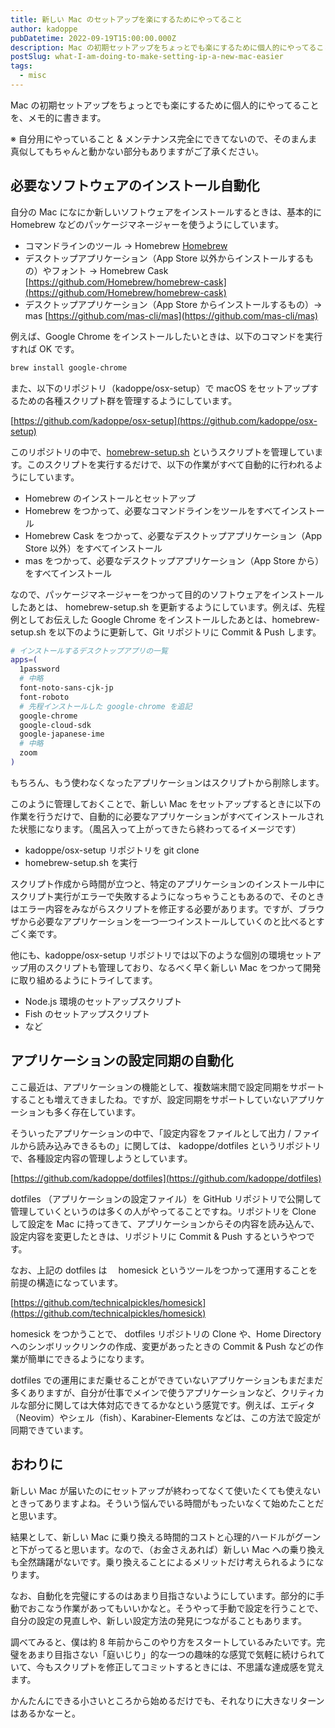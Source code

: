 ```yaml
---
title: 新しい Mac のセットアップを楽にするためにやってること
author: kadoppe
pubDatetime: 2022-09-19T15:00:00.000Z
description: Mac の初期セットアップをちょっとでも楽にするために個人的にやってることを、メモ的に書きます。
postSlug: what-I-am-doing-to-make-setting-ip-a-new-mac-easier
tags:
  - misc
---
```


Mac の初期セットアップをちょっとでも楽にするために個人的にやってることを、メモ的に書きます。

※ 自分用にやっていること & メンテナンス完全にできてないので、そのまんま真似してもちゃんと動かない部分もありますがご了承ください。

## 必要なソフトウェアのインストール自動化

自分の Mac になにか新しいソフトウェアをインストールするときは、基本的に Homebrew などのパッケージマネージャーを使うようにしています。

- コマンドラインのツール → Homebrew
  [Homebrew](https://brew.sh/)
- デスクトップアプリケーション（App Store 以外からインストールするもの）やフォント → Homebrew Cask
  [https://github.com/Homebrew/homebrew-cask](https://github.com/Homebrew/homebrew-cask)
- デスクトップアプリケーション（App Store からインストールするもの）→ mas
  [https://github.com/mas-cli/mas](https://github.com/mas-cli/mas)

例えば、Google Chrome をインストールしたいときは、以下のコマンドを実行すれば OK です。

```bash
brew install google-chrome
```

また、以下のリポジトリ（kadoppe/osx-setup）で macOS をセットアップするための各種スクリプト群を管理するようにしています。

[https://github.com/kadoppe/osx-setup](https://github.com/kadoppe/osx-setup)

このリポジトリの中で、[homebrew-setup.sh](https://github.com/kadoppe/osx-setup/blob/master/homebrew-setup.sh) というスクリプトを管理しています。このスクリプトを実行するだけで、以下の作業がすべて自動的に行われるようにしています。

- Homebrew のインストールとセットアップ
- Homebrew をつかって、必要なコマンドラインをツールをすべてインストール
- Homebrew Cask をつかって、必要なデスクトップアプリケーション（App Store 以外）をすべてインストール
- mas をつかって、必要なデスクトップアプリケーション（App Store から）をすべてインストール

なので、パッケージマネージャーをつかって目的のソフトウェアをインストールしたあとは、 homebrew-setup.sh を更新するようにしています。例えば、先程例としてお伝えした Google Chrome をインストールしたあとは、homebrew-setup.sh を以下のように更新して、Git リポジトリに Commit & Push します。

```bash
# インストールするデスクトップアプリの一覧
apps=(
  1password
  # 中略
  font-noto-sans-cjk-jp
  font-roboto
  # 先程インストールした google-chrome を追記
  google-chrome
  google-cloud-sdk
  google-japanese-ime
  # 中略
  zoom
)
```

もちろん、もう使わなくなったアプリケーションはスクリプトから削除します。

このように管理しておくことで、新しい Mac をセットアップするときに以下の作業を行うだけで、自動的に必要なアプリケーションがすべてインストールされた状態になります。（風呂入って上がってきたら終わってるイメージです）

- kadoppe/osx-setup リポジトリを git clone
- homebrew-setup.sh を実行

スクリプト作成から時間が立つと、特定のアプリケーションのインストール中にスクリプト実行がエラーで失敗するようになっちゃうこともあるので、そのときはエラー内容をみながらスクリプトを修正する必要があります。ですが、ブラウザから必要なアプリケーションを一つ一つインストールしていくのと比べるとすごく楽です。

他にも、kadoppe/osx-setup リポジトリでは以下のような個別の環境セットアップ用のスクリプトも管理しており、なるべく早く新しい Mac をつかって開発に取り組めるようにトライしてます。

- Node.js 環境のセットアップスクリプト
- Fish のセットアップスクリプト
- など

## アプリケーションの設定同期の自動化

ここ最近は、アプリケーションの機能として、複数端末間で設定同期をサポートすることも増えてきましたね。ですが、設定同期をサポートしていないアプリケーションも多く存在しています。

そういったアプリケーションの中で、「設定内容をファイルとして出力 / ファイルから読み込みできるもの」に関しては、 kadoppe/dotfiles というリポジトリで、各種設定内容の管理しようとしています。

[https://github.com/kadoppe/dotfiles](https://github.com/kadoppe/dotfiles)

dotfiles （アプリケーションの設定ファイル）を GitHub リポジトリで公開して管理していくというのは多くの人がやってることですね。リポジトリを Clone して設定を Mac に持ってきて、アプリケーションからその内容を読み込んで、設定内容を変更したときは、リポジトリに Commit & Push するというやつです。

なお、上記の dotfiles は　 homesick というツールをつかって運用することを前提の構造になっています。

[https://github.com/technicalpickles/homesick](https://github.com/technicalpickles/homesick)

homesick をつかうことで、 dotfiles リポジトリの Clone や、Home Directory へのシンボリックリンクの作成、変更があったときの Commit & Push などの作業が簡単にできるようになります。

dotfiles での運用にまだ乗せることができていないアプリケーションもまだまだ多くありますが、自分が仕事でメインで使うアプリケーションなど、クリティカルな部分に関しては大体対応できてるかなという感覚です。例えば、エディタ（Neovim）やシェル（fish）、Karabiner-Elements などは、この方法で設定が同期できています。

## おわりに

新しい Mac が届いたのにセットアップが終わってなくて使いたくても使えないときってありますよね。そういう悩んでいる時間がもったいなくて始めたことだと思います。

結果として、新しい Mac に乗り換える時間的コストと心理的ハードルがグーンと下がってると思います。なので、（お金さえあれば）新しい Mac への乗り換えも全然躊躇がないです。乗り換えることによるメリットだけ考えられるようになります。

なお、自動化を完璧にするのはあまり目指さないようにしています。部分的に手動でおこなう作業があってもいいかなと。そうやって手動で設定を行うことで、自分の設定の見直しや、新しい設定方法の発見につながることもあります。

調べてみると、僕は約 8 年前からこのやり方をスタートしているみたいです。完璧をあまり目指さない「庭いじり」的な一つの趣味的な感覚で気軽に続けられていて、今もスクリプトを修正してコミットするときには、不思議な達成感を覚えます。

かんたんにできる小さいところから始めるだけでも、それなりに大きなリターンはあるかなーと。
